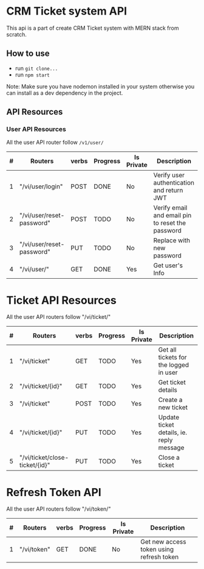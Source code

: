 # CRM Ticket system API

This api is a part of create CRM Ticket system with MERN stack from scratch.

## How to use

- run `git clone...`
- run `npm start`

Note: Make sure you have nodemon installed in your system otherwise you can install as a dev dependency in the project.

## API Resources

### User API Resources

All the user API router follow `/v1/user/`

| #   | Routers                   | verbs | Progress | Is Private | Description                                      |
| --- | ------------------------- | ----- | -------- | ---------- | ------------------------------------------------ |
| 1   | "/vi/user/login"          | POST  | DONE     | No         | Verify user authentication and return JWT        |
| 2   | "/vi/user/reset-password" | POST  | TODO     | No         | Verify email and email pin to reset the password |
| 3   | "/vi/user/reset-password" | PUT   | TODO     | No         | Replace with new password                        |
| 4   | "/vi/user/"               | GET   | DONE     | Yes        | Get user's Info                                  |

# Ticket API Resources

All the user API routers follow "/vi/ticket/"

| #   | Routers                        | verbs | Progress | Is Private | Description                              |
| --- | ------------------------------ | ----- | -------- | ---------- | ---------------------------------------- |
| 1   | "/vi/ticket"                   | GET   | TODO     | Yes        | Get all tickets for the logged in user   |
| 2   | "/vi/ticket/{id}"              | GET   | TODO     | Yes        | Get ticket details                       |
| 3   | "/vi/ticket"                   | POST  | TODO     | Yes        | Create a new ticket                      |
| 4   | "/vi/ticket/{id}"              | PUT   | TODO     | Yes        | Update ticket details, ie. reply message |
| 5   | "/vi/ticket/close-ticket/{id}" | PUT   | TODO     | Yes        | Close a ticket                           |

# Refresh Token API

All the user API routers follow "/vi/token/"

| #   | Routers     | verbs | Progress | Is Private | Description                              |
| --- | ----------- | ----- | -------- | ---------- | ---------------------------------------- |
| 1   | "/vi/token" | GET   | DONE     | No         | Get new access token using refresh token |
